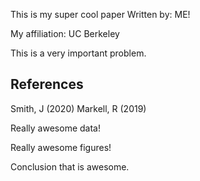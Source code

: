 This is my super cool paper
Written by: ME!

My affiliation: UC Berkeley

This is a very important problem.

## References

Smith, J (2020)
Markell, R (2019)

Really awesome data!

Really awesome figures!

Conclusion that is awesome.
